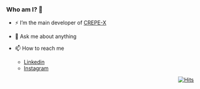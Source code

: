 ### Who am I? 🤔

- ⚡ I’m the main developer of [CREPE-X](https://www.crepe-x.com)

- 💬  Ask me about anything

- 📫  How to reach me
  - [Linkedin](https://www.linkedin.com/in/hyunwoo-shim/)
  - [Instagram](https://www.instagram.com/hw.shim/)

<div align=right>
  
[![Hits](https://hits.seeyoufarm.com/api/count/incr/badge.svg?url=https%3A%2F%2Fgithub.com%2Fhwshim0810%2Fhit-counter&count_bg=%23003458&title_bg=%23555555&icon=&icon_color=%23E7E7E7&title=hits&edge_flat=true)](https://laziness.xyz/)

</div>
